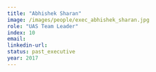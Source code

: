 ```yaml
---
title: "Abhishek Sharan"
image: /images/people/exec_abhishek_sharan.jpg
role: "UAS Team Leader"
index: 10
email:
linkedin-url:
status: past_executive
year: 2017
---
```


